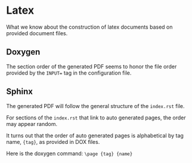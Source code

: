 # Latex

What we know about the construction of latex documents based on provided document files.

## Doxygen

The section order of the generated PDF seems to honor the file order provided by the `INPUT=` tag in
the configuration file.

## Sphinx

The generated PDF will follow the general structure of the `index.rst` file.  

For sections of the `index.rst` that link to auto generated pages, the order may appear random.

It turns out that the order of auto generated pages is alphabetical by tag name, `{tag}`, as provided in DOX files.

Here is the doxygen command:
`\page {tag} {name}`

